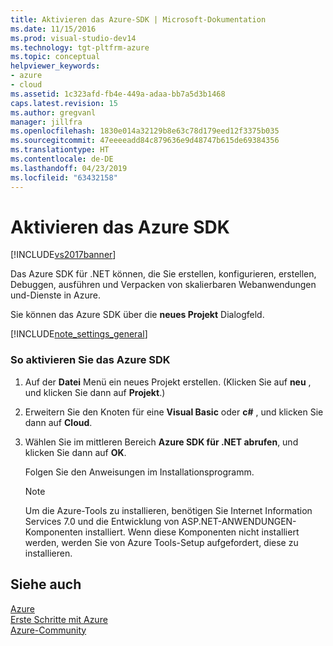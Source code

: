 ```yaml
---
title: Aktivieren das Azure-SDK | Microsoft-Dokumentation
ms.date: 11/15/2016
ms.prod: visual-studio-dev14
ms.technology: tgt-pltfrm-azure
ms.topic: conceptual
helpviewer_keywords:
- azure
- cloud
ms.assetid: 1c323afd-fb4e-449a-adaa-bb7a5d3b1468
caps.latest.revision: 15
ms.author: gregvanl
manager: jillfra
ms.openlocfilehash: 1830e014a32129b8e63c78d179eed12f3375b035
ms.sourcegitcommit: 47eeeeadd84c879636e9d48747b615de69384356
ms.translationtype: HT
ms.contentlocale: de-DE
ms.lasthandoff: 04/23/2019
ms.locfileid: "63432158"
---
```

# <a name="enabling-the-azure-sdk"></a>Aktivieren das Azure SDK
[!INCLUDE[vs2017banner](../includes/vs2017banner.md)]

Das Azure SDK für .NET können, die Sie erstellen, konfigurieren, erstellen, Debuggen, ausführen und Verpacken von skalierbaren Webanwendungen und-Dienste in Azure.  
  
 Sie können das Azure SDK über die **neues Projekt** Dialogfeld.  
  
 [!INCLUDE[note_settings_general](../includes/note-settings-general-md.md)]  
  
### <a name="to-enable-the-azure-sdk"></a>So aktivieren Sie das Azure SDK  
  
1. Auf der **Datei** Menü ein neues Projekt erstellen. (Klicken Sie auf **neu** , und klicken Sie dann auf **Projekt**.)  
  
2. Erweitern Sie den Knoten für eine **Visual Basic** oder **c#** , und klicken Sie dann auf **Cloud**.  
  
3. Wählen Sie im mittleren Bereich **Azure SDK für .NET abrufen**, und klicken Sie dann auf **OK**.  
  
     Folgen Sie den Anweisungen im Installationsprogramm.  
  
    > [!NOTE]
    > Um die Azure-Tools zu installieren, benötigen Sie Internet Information Services 7.0 und die Entwicklung von ASP.NET-ANWENDUNGEN-Komponenten installiert. Wenn diese Komponenten nicht installiert werden, werden Sie von Azure Tools-Setup aufgefordert, diese zu installieren.  
  
## <a name="see-also"></a>Siehe auch  
 [Azure](https://azure.microsoft.com/)   
 [Erste Schritte mit Azure](https://azure.microsoft.com/get-started/)   
 [Azure-Community](https://azure.microsoft.com/support/community/)
